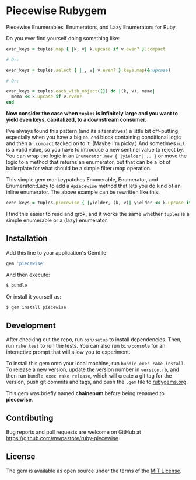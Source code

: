 # Piecewise Rubygem

Piecewise Enumerables, Enumerators, and Lazy Enumerators for Ruby.

Do you ever find yourself doing something like:

```ruby
even_keys = tuples.map { |k, v| k.upcase if v.even? }.compact

# Or:

even_keys = tuples.select { |_, v| v.even? }.keys.map(&:upcase)

# Or:

even_keys = tuples.each_with_object([]) do |(k, v), memo|
  memo << k.upcase if v.even?
end
```

**Now consider the case when `tuples` is infinitely large and you want to yield
even keys, capitalized, to a downstream consumer.**

I've always found this pattern (and its alternatives) a little bit off-putting,
especially when you have a big `do`..`end` block containing conditional logic
and then a `.compact` tacked on to it. (Maybe I'm picky.) And sometimes `nil`
is a valid value, so you have to introduce a new sentinel value to reject by.
You can wrap the logic in an `Enumerator.new { |yielder| .. }` or move the
logic to a method that returns an enumerator, but that can be a lot of
boilerplate for what should be a simple filter+map operation.

This simple gem monkeypatches Enumerable, Enumerator, and Enumerator::Lazy to
add a `#piecewise` method that lets you do kind of an inline enumerator. The
above example can be rewritten like this:

```ruby
even_keys = tuples.piecewise { |yielder, (k, v)| yielder << k.upcase if v.even? }
```

I find this easier to read and grok, and it works the same whether `tuples` is
a simple enumerable or a (lazy) enumerator.

## Installation

Add this line to your application's Gemfile:

```ruby
gem 'piecewise'
```

And then execute:

```sh
$ bundle
```

Or install it yourself as:

```sh
$ gem install piecewise
```

## Development

After checking out the repo, run `bin/setup` to install dependencies. Then, run
`rake test` to run the tests. You can also run `bin/console` for an interactive
prompt that will allow you to experiment.

To install this gem onto your local machine, run `bundle exec rake install`. To
release a new version, update the version number in `version.rb`, and then run
`bundle exec rake release`, which will create a git tag for the version, push
git commits and tags, and push the `.gem` file to
[rubygems.org](https://rubygems.org).

This gem was briefly named **chainenum** before being renamed to **piecewise**.

## Contributing

Bug reports and pull requests are welcome on GitHub at
https://github.com/mwpastore/ruby-piecewise.

## License

The gem is available as open source under the terms of the [MIT
License](https://opensource.org/licenses/MIT).
